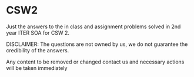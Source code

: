 # CSW2

Just the answers to the in class and assignment problems solved in 2nd year ITER SOA for CSW 2.

DISCLAIMER: The questions are not owned by us, we do not guarantee the credibility of the answers.

Any content to be removed or changed contact us and necessary actions will be taken immediately
